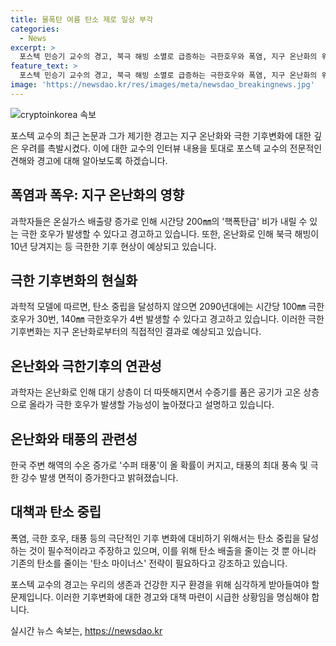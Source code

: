 ```yaml
---
title: 물폭탄 여름 탄소 제로 일상 부각
categories:
  - News
excerpt: >
  포스텍 민승기 교수의 경고, 북극 해빙 소멸로 급증하는 극한호우와 폭염, 지구 온난화의 위기적 상황에 대한 대책이 시급하다. 민 교수는 폭염과 극한호우가 빈번해지는 이유와 관련 대책을 설명했다. 그는 탄소 배출을 줄이고 탄소 중립을 달성해야 한다고 주장하며, 북극 해빙 소멸은 극한 기후현상을 더욱 가속화시킨다고 경고했다. 또한, 한국 기후과학계의 부족한 인재와 투자에 대한 우려도 표명했다.
feature_text: >
  포스텍 민승기 교수의 경고, 북극 해빙 소멸로 급증하는 극한호우와 폭염, 지구 온난화의 위기적 상황에 대한 대책이 시급하다. 민 교수는 폭염과 극한호우가 빈번해지는 이유와 관련 대책을 설명했다. 그는 탄소 배출을 줄이고 탄소 중립을 달성해야 한다고 주장하며, 북극 해빙 소멸은 극한 기후현상을 더욱 가속화시킨다고 경고했다. 또한, 한국 기후과학계의 부족한 인재와 투자에 대한 우려도 표명했다.
image: 'https://newsdao.kr/res/images/meta/newsdao_breakingnews.jpg'
---
```


<p><img src="https://newsdao.kr/res/images/meta/newsdao_breakingnews.jpg" alt="cryptoinkorea 속보" /></p>

<p>포스텍 교수의 최근 논문과 그가 제기한 경고는 지구 온난화와 극한 기후변화에 대한 깊은 우려를 촉발시켰다. 이에 대한 교수의 인터뷰 내용을 토대로 포스텍 교수의 전문적인 견해와 경고에 대해 알아보도록 하겠습니다.</p>

<h2 data-ke-size="size26">폭염과 폭우: 지구 온난화의 영향</h2>

<p>과학자들은 온실가스 배출량 증가로 인해 시간당 200㎜의 '핵폭탄급' 비가 내릴 수 있는 극한 호우가 발생할 수 있다고 경고하고 있습니다. 또한, 온난화로 인해 북극 해빙이 10년 당겨지는 등 극한한 기후 현상이 예상되고 있습니다.</p>

<h2 data-ke-size="size26">극한 기후변화의 현실화</h2>

<p>과학적 모델에 따르면, 탄소 중립을 달성하지 않으면 2090년대에는 시간당 100㎜ 극한호우가 30번, 140㎜ 극한호우가 4번 발생할 수 있다고 경고하고 있습니다. 이러한 극한 기후변화는 지구 온난화로부터의 직접적인 결과로 예상되고 있습니다.</p>

<h2 data-ke-size="size26">온난화와 극한기후의 연관성</h2>

<p>과학자는 온난화로 인해 대기 상층이 더 따뜻해지면서 수증기를 품은 공기가 고온 상층으로 올라가 극한 호우가 발생할 가능성이 높아졌다고 설명하고 있습니다.</p>

<h2 data-ke-size="size26">온난화와 태풍의 관련성</h2>

<p>한국 주변 해역의 수온 증가로 '수퍼 태풍'이 올 확률이 커지고, 태풍의 최대 풍속 및 극한 강수 발생 면적이 증가한다고 밝혀졌습니다.</p>

<h2 data-ke-size="size26">대책과 탄소 중립</h2>

<p>폭염, 극한 호우, 태풍 등의 극단적인 기후 변화에 대비하기 위해서는 탄소 중립을 달성하는 것이 필수적이라고 주장하고 있으며, 이를 위해 탄소 배출을 줄이는 것 뿐 아니라 기존의 탄소를 줄이는 '탄소 마이너스' 전략이 필요하다고 강조하고 있습니다.</p>

<p>포스텍 교수의 경고는 우리의 생존과 건강한 지구 환경을 위해 심각하게 받아들여야 할 문제입니다. 이러한 기후변화에 대한 경고와 대책 마련이 시급한 상황임을 명심해야 합니다.</p>
실시간 뉴스 속보는, <a href="https://newsdao.kr" rel="dofollow">https://newsdao.kr</a>


